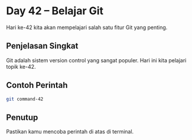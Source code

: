 # Day 42 – Belajar Git

Hari ke-42 kita akan mempelajari salah satu fitur Git yang penting.

## Penjelasan Singkat

Git adalah sistem version control yang sangat populer. Hari ini kita pelajari topik ke-42.

## Contoh Perintah

```bash
git command-42
```

## Penutup

Pastikan kamu mencoba perintah di atas di terminal.
